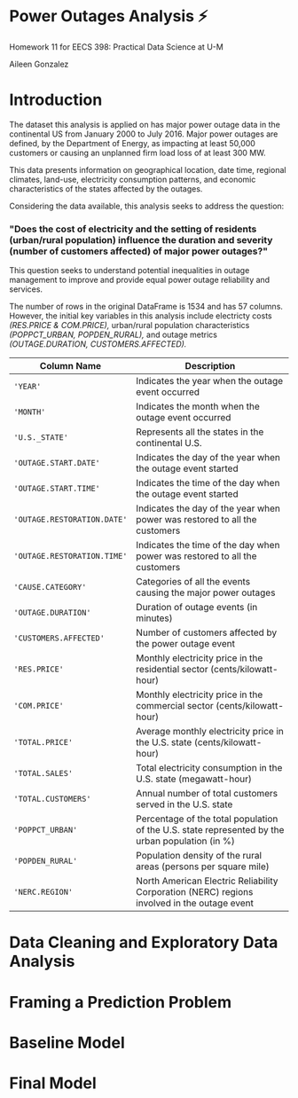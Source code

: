 # Power Outages Analysis ⚡️
<!-- Analyzing what areas are most affected by power outages. -->
<!-- How do features like residential electric prices affect how quickly/the duration of a power outage? -->

Homework 11 for EECS 398: Practical Data Science at U-M

Aileen Gonzalez

# Introduction
The dataset this analysis is applied on has major power outage data in the continental US from January 2000 to July 2016. Major power outages are defined, by the Department of Energy, as impacting at least 50,000 customers or causing an unplanned firm load loss of at least 300 MW.

This data presents information on geographical location, date time, regional climates, land-use, electricity consumption patterns, and economic characteristics of the states affected by the outages.

Considering the data available, this analysis seeks to address the question:

### **"Does the cost of electricity and the setting of residents (urban/rural population) influence the duration and severity (number of customers affected) of major power outages?"**

This question seeks to understand potential inequalities in outage management to improve and provide equal power outage reliability and services. 

The number of rows in the original DataFrame is 1534 and has 57 columns. However, the initial key variables in this analysis include electricty costs *(RES.PRICE & COM.PRICE),* urban/rural population characteristics *(POPPCT_URBAN, POPDEN_RURAL),* and outage metrics *(OUTAGE.DURATION, CUSTOMERS.AFFECTED).*

| Column Name                  | Description                                                                         |
|------------------------------|-------------------------------------------------------------------------------------|
| `'YEAR'`                     | Indicates the year when the outage event occurred                                                            |
| `'MONTH'`                    | Indicates the month when the outage event occurred                                                           |
| `'U.S._STATE'`               | Represents all the states in the continental U.S.                                                       |
| `'OUTAGE.START.DATE'`        | Indicates the day of the year when the outage event started                                       |
| `'OUTAGE.START.TIME'`        | Indicates the time of the day when the outage event started                                       |
| `'OUTAGE.RESTORATION.DATE'`  | Indicates the day of the year when power was restored to all the customers                            |
| `'OUTAGE.RESTORATION.TIME'`  | Indicates the time of the day when power was restored to all the customers                            |
| `'CAUSE.CATEGORY'`           | Categories of all the events causing the major power outages |
| `'OUTAGE.DURATION'`          | Duration of outage events (in minutes)                                              |
| `'CUSTOMERS.AFFECTED'`       | Number of customers affected by the power outage event                                   |
| `'RES.PRICE'`                | Monthly electricity price in the residential sector (cents/kilowatt-hour)                           |
| `'COM.PRICE'`                | Monthly electricity price in the commercial sector (cents/kilowatt-hour)                            |
| `'TOTAL.PRICE'`              | Average monthly electricity price in the U.S. state (cents/kilowatt-hour)          |
| `'TOTAL.SALES'`              | Total electricity consumption in the U.S. state (megawatt-hour)                    |
| `'TOTAL.CUSTOMERS'`          | Annual number of total customers served in the U.S. state                         |
| `'POPPCT_URBAN'`             | Percentage of the total population of the U.S. state represented by the urban population (in %)                           |
| `'POPDEN_RURAL'`             | Population density of the rural areas (persons per square mile)                       |
| `'NERC.REGION'`              | North American Electric Reliability Corporation (NERC) regions involved in the outage event |

# Data Cleaning and Exploratory Data Analysis 

# Framing a Prediction Problem

# Baseline Model

# Final Model
